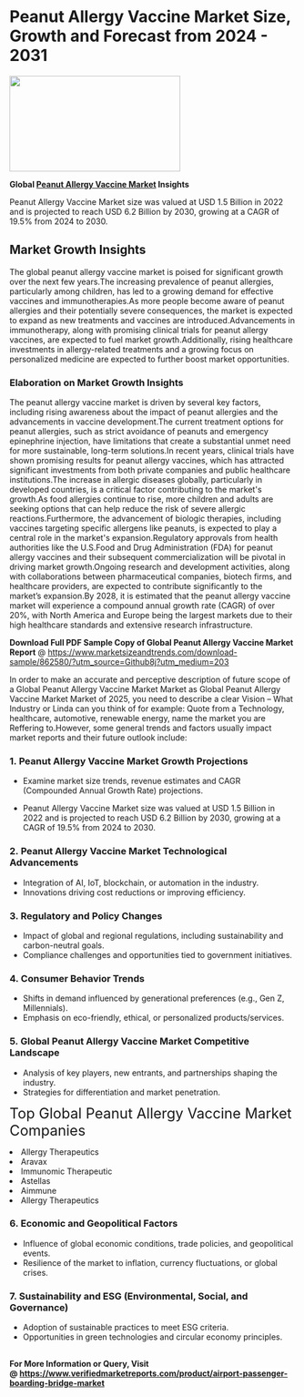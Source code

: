 <H1>Peanut Allergy Vaccine Market Size, Growth and Forecast from 2024 - 2031</H1><img class="aligncenter size-medium wp-image-584254" src="https://thirdeyenews.in/wp-content/uploads/2024/09/Global-Market-Research-300x168.jpeg" alt="" width="300" height="168" /><p><strong>Global&nbsp;<a href="https://www.marketsizeandtrends.com/download-sample/862580/?utm_source=Github8j?utm_medium=203">Peanut Allergy Vaccine Market</a> Insights</strong></p><p>Peanut Allergy Vaccine Market size was valued at USD 1.5 Billion in 2022 and is projected to reach USD 6.2 Billion by 2030, growing at a CAGR of 19.5% from 2024 to 2030.</p><p><h2>Market Growth Insights</h2> The global peanut allergy vaccine market is poised for significant growth over the next few years.The increasing prevalence of peanut allergies, particularly among children, has led to a growing demand for effective vaccines and immunotherapies.As more people become aware of peanut allergies and their potentially severe consequences, the market is expected to expand as new treatments and vaccines are introduced.Advancements in immunotherapy, along with promising clinical trials for peanut allergy vaccines, are expected to fuel market growth.Additionally, rising healthcare investments in allergy-related treatments and a growing focus on personalized medicine are expected to further boost market opportunities. <h3>Elaboration on Market Growth Insights</h3> The peanut allergy vaccine market is driven by several key factors, including rising awareness about the impact of peanut allergies and the advancements in vaccine development.The current treatment options for peanut allergies, such as strict avoidance of peanuts and emergency epinephrine injection, have limitations that create a substantial unmet need for more sustainable, long-term solutions.In recent years, clinical trials have shown promising results for peanut allergy vaccines, which has attracted significant investments from both private companies and public healthcare institutions.The increase in allergic diseases globally, particularly in developed countries, is a critical factor contributing to the market's growth.As food allergies continue to rise, more children and adults are seeking options that can help reduce the risk of severe allergic reactions.Furthermore, the advancement of biologic therapies, including vaccines targeting specific allergens like peanuts, is expected to play a central role in the market's expansion.Regulatory approvals from health authorities like the U.S.Food and Drug Administration (FDA) for peanut allergy vaccines and their subsequent commercialization will be pivotal in driving market growth.Ongoing research and development activities, along with collaborations between pharmaceutical companies, biotech firms, and healthcare providers, are expected to contribute significantly to the market’s expansion.By 2028, it is estimated that the peanut allergy vaccine market will experience a compound annual growth rate (CAGR) of over 20%, with North America and Europe being the largest markets due to their high healthcare standards and extensive research infrastructure.</p><p><span class=""><strong>Download Full PDF Sample Copy of Global Peanut Allergy Vaccine Market Report</strong> @ <a href="https://www.marketsizeandtrends.com/download-sample/862580/?utm_source=Github8j?utm_medium=203" target="_blank">https://www.marketsizeandtrends.com/download-sample/862580/?utm_source=Github8j?utm_medium=203</a></span></p><p>In order to make an accurate and perceptive description of future scope of a Global&nbsp;Peanut Allergy Vaccine Market Market as Global&nbsp;Peanut Allergy Vaccine Market Market of 2025, you need to describe a clear Vision &ndash; What Industry or Linda can you think of for example: Quote from a Technology, healthcare, automotive, renewable energy, name the market you are Reffering to.However, some general trends and factors usually impact market reports and their future outlook include:</p><h3>1.&nbsp;<strong>Peanut Allergy Vaccine Market Growth Projections</strong></h3><ul><li>Examine market size trends, revenue estimates and CAGR (Compounded Annual Growth Rate) projections.</li><li><p>Peanut Allergy Vaccine Market size was valued at USD 1.5 Billion in 2022 and is projected to reach USD 6.2 Billion by 2030, growing at a CAGR of 19.5% from 2024 to 2030.</p></li></ul><h3>2.&nbsp;<strong>Peanut Allergy Vaccine Market Technological Advancements</strong></h3><ul><li>Integration of AI, IoT, blockchain, or automation in the industry.</li><li>Innovations driving cost reductions or improving efficiency.</li></ul><h3>3.&nbsp;<strong>Regulatory and Policy Changes</strong></h3><ul><li>Impact of global and regional regulations, including sustainability and carbon-neutral goals.</li><li>Compliance challenges and opportunities tied to government initiatives.</li></ul><h3>4.&nbsp;<strong>Consumer Behavior Trends</strong></h3><ul><li>Shifts in demand influenced by generational preferences (e.g., Gen Z, Millennials).</li><li>Emphasis on eco-friendly, ethical, or personalized products/services.</li></ul><h3>5.&nbsp;<strong>Global Peanut Allergy Vaccine Market Competitive Landscape</strong></h3><ul><li>Analysis of key players, new entrants, and partnerships shaping the industry.</li><li>Strategies for differentiation and market penetration.</li></ul><p data-pm-slice="1 1 []"><span style="color: inherit; font-family: inherit; font-size: 25px;">Top Global Peanut Allergy Vaccine Market Companies</span></p><div class="" data-test-id=""><p><li>Allergy Therapeutics</li><li> Aravax</li><li> Immunomic Therapeutic</li><li> Astellas</li><li> Aimmune</li><li> Allergy Therapeutics</li></p></div><h3>6.&nbsp;<strong>Economic and Geopolitical Factors</strong></h3><ul><li>Influence of global economic conditions, trade policies, and geopolitical events.</li><li>Resilience of the market to inflation, currency fluctuations, or global crises.</li></ul><h3>7.&nbsp;<strong>Sustainability and ESG (Environmental, Social, and Governance)</strong></h3><ul><li>Adoption of sustainable practices to meet ESG criteria.</li><li>Opportunities in green technologies and circular economy principles.</li></ul><h2><strong style="font-size: 14px;">For More Information or Query, Visit @&nbsp;</strong><a style="background-color: #ffffff; font-size: 14px;" href="https://www.marketsizeandtrends.com/report/peanut-allergy-vaccine-market/" target="_blank">https://www.verifiedmarketreports.com/product/airport-passenger-boarding-bridge-market</a></h2>